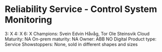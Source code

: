 # Reliability Service - Control System Monitoring

3: X
 4: X
 6: X
Champions: Svein Edvin Håvåg, Tor Ole Steinsvik
Cloud Maturity: NA
On-prem maturity: NA
Owner: ABB NO Digital
Product type: Service
Showstoppers: None, sold in different shapes and sizes